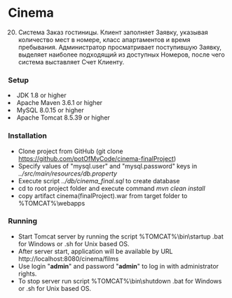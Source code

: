 Cinema
==========================
20. Система Заказ гостиницы. Клиент заполняет Заявку, указывая
количество мест в номере, класс апартаментов и время пребывания.
Администратор просматривает поступившую Заявку, выделяет наиболее
подходящий из доступных Номеров, после чего система выставляет Счет
Клиенту.
### Setup
<li>
     JDK 1.8 or higher
<li>
     Apache Maven 3.6.1 or higher
<li>
     MySQL 8.0.15 or higher
<li>
     Apache Tomcat 8.5.39 or higher
    
### Installation
* Clone project from GitHub (git clone https://github.com/potOfMyCode/cinema-finalProject)
* Specify values of "mysql.user" and "mysql.password" keys in *../src/main/resources/db.property*
* Execute script _../db/cinema_final.sql_ to create database
* cd to root project folder and execute command *mvn clean install*
* copy artifact cinema(finalProject).war from target folder to %TOMCAT%\webapps
    
### Running
* Start Tomcat server by running the script %TOMCAT%\bin\startup .bat for Windows or .sh for Unix based OS.
* After server start, application will be available by URL http://localhost:8080/cinema/films  
* Use login "**admin**" and password "**admin**" to log in with administrator rights.
* To stop server run script %TOMCAT%\bin\shutdown .bat for Windows or .sh for Unix based OS.
